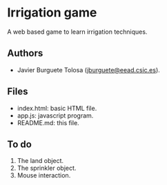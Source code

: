 Irrigation game
===============

A web based game to learn irrigation techniques.

Authors
-------

* Javier Burguete Tolosa (jburguete@eead.csic.es).

Files
-----

* index.html: basic HTML file.
* app.js: javascript program.
* README.md: this file.

To do
-----

1. The land object.
2. The sprinkler object.
3. Mouse interaction.
